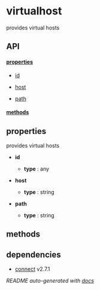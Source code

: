 # virtualhost

provides virtual hosts

## API

#### [properties](#virtualhost-properties)

  - [id](#virtualhost-properties-id)

  - [host](#virtualhost-properties-host)

  - [path](#virtualhost-properties-path)


#### [methods](#virtualhost-methods)


<a name="virtualhost-properties"></a>

## properties 
provides virtual hosts

- **id** 

  - **type** : any

- **host** 

  - **type** : string

- **path** 

  - **type** : string


<a name="virtualhost-methods"></a>

## methods


## dependencies 
- [connect](http://npmjs.org/package/connect) v2.7.1

*README auto-generated with [docs](https://github.com/bigcompany/resources/tree/master/docs)*
